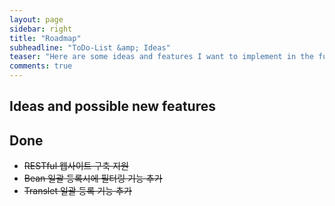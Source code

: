 ```yaml
---
layout: page
sidebar: right
title: "Roadmap"
subheadline: "ToDo-List &amp; Ideas"
teaser: "Here are some ideas and features I want to implement in the future."
comments: true
---
```


## Ideas and possible new features


## Done

* <s>RESTful 웹사이트 구축 지원</s>
* <s>Bean 일괄 등록시에 필터링 기능 추가</s>
* <s>Translet 일괄 등록 기능 추가</s>
